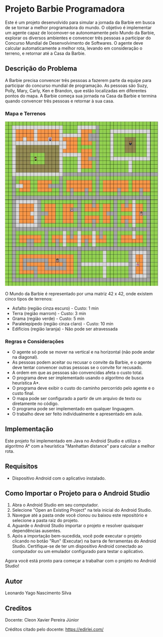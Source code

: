 # Projeto Barbie Programadora

Este é um projeto desenvolvido para simular a jornada da Barbie em busca de se tornar a melhor programadora do mundo. O objetivo é implementar um agente capaz de locomover-se autonomamente pelo Mundo da Barbie, explorar os diversos ambientes e convencer três pessoas a participar do Concurso Mundial de Desenvolvimento de Softwares. O agente deve calcular automaticamente a melhor rota, levando em consideração o terreno, e retornar até a Casa da Barbie.

## Descrição do Problema

A Barbie precisa convencer três pessoas a fazerem parte da equipe para participar do concurso mundial de programação. As pessoas são Suzy, Polly, Mary, Carly, Ken e Brandon, que estão localizadas em diferentes pontos do mapa. A Barbie começa sua jornada na Casa da Barbie e termina quando convencer três pessoas e retornar à sua casa.

### Mapa e Terrenos
![Mundo da Barbie](./img.jpg)

O Mundo da Barbie é representado por uma matriz 42 x 42, onde existem cinco tipos de terrenos:

- Asfalto (região cinza escuro) - Custo: 1 min
- Terra (região marrom) - Custo: 3 min
- Grama (região verde) - Custo: 5 min
- Paralelepípedo (região cinza claro) - Custo: 10 min
- Edifícios (região laranja) - Não pode ser atravessada

### Regras e Considerações

- O agente só pode se mover na vertical e na horizontal (não pode andar na diagonal).
- As pessoas podem aceitar ou recusar o convite da Barbie, e o agente deve tentar convencer outras pessoas se o convite for recusado.
- A ordem em que as pessoas são convencidas afeta o custo total.
- O programa deve ser implementado usando o algoritmo de busca heurística A*.
- O programa deve exibir o custo do caminho percorrido pelo agente e o custo final.
- O mapa pode ser configurado a partir de um arquivo de texto ou diretamente no código.
- O programa pode ser implementado em qualquer linguagem.
- O trabalho deve ser feito individualmente e apresentado em aula.

## Implementação

Este projeto foi implementado em Java no Android Studio e utiliza o algoritmo A* com a heurística "Manhattan distance" para calcular a melhor rota.

## Requisitos

- Dispositivo Android com o aplicativo instalado.

## Como Importar o Projeto para o Android Studio

1. Abra o Android Studio em seu computador.
2. Selecione "Open an Existing Project" na tela inicial do Android Studio.
3. Navegue até a pasta onde você clonou ou baixou este repositório e selecione a pasta raiz do projeto.
4. Aguarde o Android Studio importar o projeto e resolver quaisquer dependências ausentes.
5. Após a importação bem-sucedida, você pode executar o projeto clicando no botão "Run" (Executar) na barra de ferramentas do Android Studio. Certifique-se de ter um dispositivo Android conectado ao computador ou um emulador configurado para testar o aplicativo.

  Agora você está pronto para começar a trabalhar com o projeto no Android Studio!


## Autor

Leonardo Yago Nascimento Silva

## Creditos
Docente: Cleon Xavier Pereira Júnior

Créditos citado pelo docente: https://edirlei.com/
